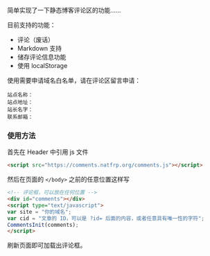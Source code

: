 简单实现了一下静态博客评论区的功能……

目前支持的功能：

- 评论（废话）
- Markdown 支持
- 储存评论信息功能
- 使用 localStorage

使用需要申请域名白名单，请在评论区留言申请：

```text
站点名称：
站点地址：
站长名字：
联系邮箱：
```

### 使用方法

首先在 Header 中引用 js 文件

```html
<script src="https://comments.natfrp.org/comments.js"></script>
```

然后在页面的 `</body>` 之前的任意位置这样写

```html
<!-- 评论框，可以放在任何位置 -->
<div id="comments"></div>
<script type="text/javascript">
var site = "你的域名";
var cid = "文章的 ID，可以是 ?id= 后面的内容，或者任意具有唯一性的字符";
CommentsInit(comments);
</script>
```

刷新页面即可加载出评论框。

